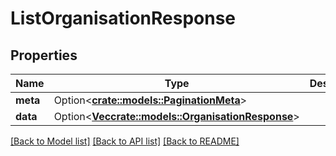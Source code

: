 # ListOrganisationResponse

## Properties

Name | Type | Description | Notes
------------ | ------------- | ------------- | -------------
**meta** | Option<[**crate::models::PaginationMeta**](PaginationMeta.md)> |  | [optional]
**data** | Option<[**Vec<crate::models::OrganisationResponse>**](OrganisationResponse.md)> |  | [optional]

[[Back to Model list]](../README.md#documentation-for-models) [[Back to API list]](../README.md#documentation-for-api-endpoints) [[Back to README]](../README.md)


